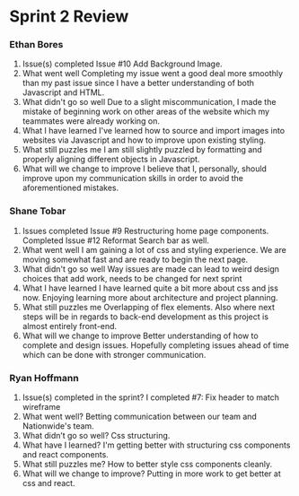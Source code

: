 # Sprint 2 Review
### Ethan Bores
1. Issue(s) completed
Issue #10 Add Background Image.
2. What went well
Completing my issue went a good deal more smoothly than my past issue since I have a better understanding of both Javascript and HTML.
3. What didn't go so well
Due to a slight miscommunication, I made the mistake of beginning work on other areas of the website which my teammates were already working on.
4. What I have learned
I've learned how to source and import images into websites via Javascript and how to improve upon existing styling.
5. What still puzzles me
I am still slightly puzzled by formatting and properly aligning different objects in Javascript.
6. What will we change to improve
I believe that I, personally, should improve upon my communication skills in order to avoid the aforementioned mistakes.
### Shane Tobar
1. Issues completed
Issue #9 Restructuring home page components. Completed Issue #12 Reformat Search bar as well.
2. What went well
I am gaining a lot of css and styling experience. We are moving somewhat fast and are ready to begin the next page.
3. What didn't go so well
Way issues are made can lead to weird design choices that add work, needs to be changed for next sprint
4. What I have learned
I have learned quite a bit more about css and jss now. Enjoying learning more about architecture and project planning.
5. What still puzzles me
Overlapping of flex elements. Also where next steps will be in regards to back-end development as this project is almost entirely front-end.
6. What will we change to improve
Better understanding of how to complete and design issues. Hopefully completing issues ahead of time which can be done with stronger communication.


### Ryan Hoffmann
1. Issue(s) completed in the sprint?
I completed #7: Fix header to match wireframe
2. What went well?
Betting communication between our team and Nationwide's team.
3. What didn’t go so well?
Css structuring.
4. What have I learned?
I'm getting better with structuring css components and react components.
5. What still puzzles me?
How to better style css components cleanly.
6. What will we change to improve?
Putting in more work to get better at css and react.
